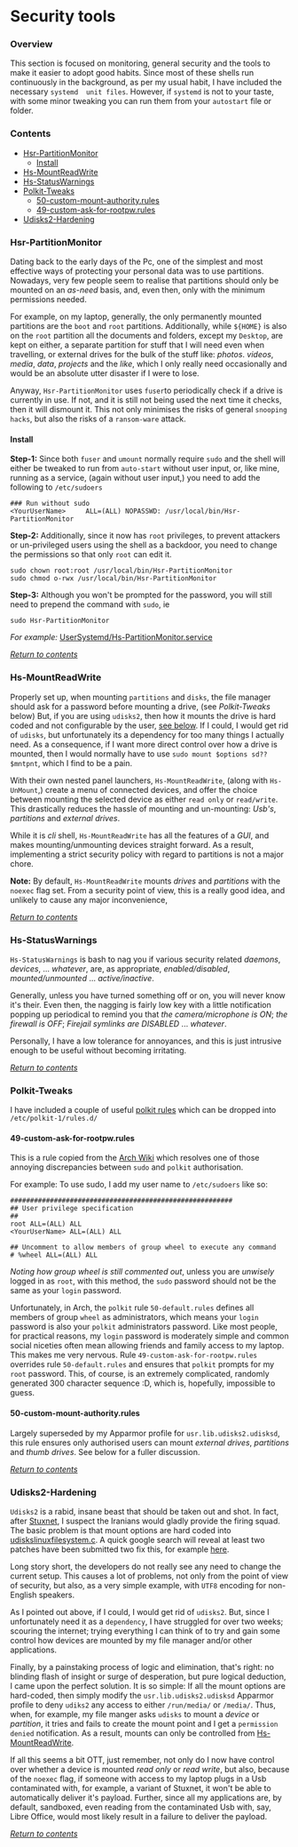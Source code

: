 # Security tools

### Overview
This section is focused on monitoring, general security and the tools to make it easier to adopt good habits. Since most of these shells run continuously in the background, as per my usual habit, I have included the necessary `systemd  unit files`. However, if `systemd` is not to your taste, with some minor tweaking you can run them from your `autostart` file or folder.

### Contents
  * [Hsr-PartitionMonitor](#hsr-partitionmonitor)
    * [Install](#install)
  * [Hs-MountReadWrite](#hs-mountreadwrite)
  * [Hs-StatusWarnings](#hs-statuswarnings)
  * [Polkit-Tweaks](#polkit-tweaks)
    * [50-custom-mount-authority.rules](#50-custom-mount-authority.rules)
    * [49-custom-ask-for-rootpw.rules](#49-custom-ask-for-rootpw.rules)
  * [Udisks2-Hardening](#udisks2-hardening)


### Hsr-PartitionMonitor
Dating back to the early days of the Pc, one of the simplest and most effective ways of protecting your personal data was to use partitions. Nowadays, very few people seem to realise that partitions should only be mounted on an *as-need* basis, and, even then, only with the minimum permissions needed.

For example, on my laptop, generally, the only permanently mounted partitions are the `boot` and `root` partitions. Additionally, while `${HOME}` is also on the `root` partition all the documents and folders, except my `Desktop`, are kept on either, a separate partition for stuff that I will need even when travelling, or external drives for the bulk of the stuff like: *photos*. *videos*, *media*, *data*, *projects* and the *like*, which I only really need occasionally and would be an absolute utter disaster if I were to lose.

Anyway, `Hsr-PartitionMonitor` uses `fuser`to periodically check if a drive is currently in use. If not, and it is still not being used the next time it checks, then it will dismount it. This not only minimises the risks of general `snooping hacks`, but also the risks of a `ransom-ware` attack.

#### Install
**Step-1:** Since both `fuser` and `umount` normally require `sudo` and the shell will either be tweaked to run from `auto-start` without user input, or, like mine, running as a service, (again without user input,) you need to add the following to `/etc/sudoers`

```
### Run without sudo
<YourUserName>     ALL=(ALL) NOPASSWD: /usr/local/bin/Hsr-PartitionMonitor
```

**Step-2:** Additionally, since it now has `root` privileges, to prevent attackers or un-privileged users using the shell as a backdoor, you need to change the permissions so that only `root` can edit it.

```
sudo chown root:root /usr/local/bin/Hsr-PartitionMonitor
sudo chmod o-rwx /usr/local/bin/Hsr-PartitionMonitor
```

**Step-3:** Although you won't be prompted for the password, you will still need to prepend the command with `sudo`, ie

```
sudo Hsr-PartitionMonitor
```
*For example:* [UserSystemd/Hs-PartitionMonitor.service](UserSystemd/Hs-PartitionMonitor.service)

[*Return to contents*](#contents)


### Hs-MountReadWrite
Properly set up, when mounting `partitions` and `disks`, the file manager should ask for a password before mounting a drive, (see *Polkit-Tweaks* below) But, if you are using `udisks2`, then how it mounts the drive is hard coded and not configurable by the user, [see below](#udisks2-hardening). If I could, I would get rid of `udisks`, but unfortunately its a dependency for too many things I actually need. As a consequence, if I want more direct control over how a drive is mounted, then I would normally have to use `sudo mount $options sd?? $mntpnt`, which I find to be a pain.

With their own nested panel launchers, `Hs-MountReadWrite`, (along with `Hs-UnMount`,) create a menu of connected devices, and offer the choice between mounting the selected device as either `read only` or `read/write`. This drastically reduces the hassle of mounting and un-mounting: *Usb's*, *partitions* and *external drives*.

While it is *cli* shell, `Hs-MountReadWrite` has all the features of a *GUI*, and makes mounting/unmounting devices straight forward. As a result, implementing a strict security policy with regard to partitions is not a major chore.

**Note:** By default, `Hs-MountReadWrite` mounts *drives* and *partitions* with the `noexec` flag set. From a security point of view, this is a really good idea, and unlikely to cause any major inconvenience,

[*Return to contents*](#contents)


### Hs-StatusWarnings
`Hs-StatusWarnings` is bash to nag you if various security related *daemons*, *devices*, ... *whatever*, are, as appropriate, *enabled/disabled*, *mounted/unmounted* ... *active/inactive*.

Generally, unless you have turned something off or on, you will never know it's their. Even then, the nagging is fairly low key with a little notification popping up periodical to remind you that *the camera/microphone is ON*; *the firewall is OFF*; *Firejail symlinks are DISABLED* ... *whatever*.

Personally, I have a low tolerance for annoyances, and this is just intrusive enough to be useful without becoming irritating.

[*Return to contents*](#contents)


### Polkit-Tweaks
I have included a couple of useful [polkit rules](EtcPolkitRules.d) which can be dropped into `/etc/polkit-1/rules.d/`

#### 49-custom-ask-for-rootpw.rules
This is a rule copied from the [Arch Wiki](https://wiki.archlinux.org/index.php/Polkit#Administrator_identities) which resolves one of those annoying discrepancies between `sudo` and `polkit` authorisation.

For example: To use sudo, I add my user name to `/etc/sudoers` like so:
```
########################################################
## User privilege specification
##
root ALL=(ALL) ALL
<YourUserName> ALL=(ALL) ALL

## Uncomment to allow members of group wheel to execute any command
# %wheel ALL=(ALL) ALL
```
*Noting how group wheel is still commented out*, unless you are *unwisely* logged in as `root`, with this method, the `sudo` password should not be the same as your `login` password.

Unfortunately, in Arch, the `polkit` rule `50-default.rules` defines all members of group `wheel` as administrators, which means your `login` password is also your `polkit` administrators password. Like most people, for practical reasons, my `login` password is moderately simple and common social niceties often mean allowing friends and family access to my laptop. This makes me very nervous. Rule `49-custom-ask-for-rootpw.rules` overrides rule `50-default.rules` and ensures that `polkit` prompts for my `root` password. This, of course, is an extremely complicated, randomly generated 300 character sequence :D, which is, hopefully, impossible to guess.

#### 50-custom-mount-authority.rules
Largely superseded by my Apparmor profile for `usr.lib.udisks2.udisksd`, this rule ensures only authorised users can mount *external drives*, *partitions* and *thumb drives*. See below for a fuller discussion.

[*Return to contents*](#contents)


### Udisks2-Hardening

`Udisks2` is a rabid, insane beast that should be taken out and shot. In fact, after [Stuxnet](https://en.wikipedia.org/wiki/Stuxnet#Operation), I suspect the Iranians would gladly provide the firing squad. The basic problem is that mount options are hard coded into [udiskslinuxfilesystem.c](https://cgit.freedesktop.org/udisks/tree/src/udiskslinuxfilesystem.c?id=aa02e5fc53efdeaf66047d2ad437ed543178965b). A quick google search will reveal at least two patches have been submitted two fix this, for example [here](http://lists.freedesktop.org/archives/devkit-devel/2015-April/001668.html).

Long story short, the developers do not really see any need to change the current setup. This causes a lot of problems, not only from the point of view of security, but also, as a very simple example, with `UTF8` encoding for non-English speakers.

As I pointed out above, if I could, I would get rid of `udisks2`. But, since I unfortunately need it as a `dependency`, I have struggled for over two weeks; scouring the internet; trying everything I can think of to try and gain some control how devices are mounted by my file manager and/or other applications.

Finally, by a painstaking process of logic and elimination, that's right: no blinding flash of insight or surge of desperation, but pure logical deduction, I came upon the perfect solution. It is so simple: If all the mount options are hard-coded, then simply modify the `usr.lib.udisks2.udisksd` Apparmor profile to deny `udiks2` any access to either `/run/media/` or `/media/`. Thus, when, for example, my file manger asks `udisks` to mount a *device* or *partition*, it tries and fails to create the mount point and I get a `permission denied` notification. As a result, mounts can only be controlled from [Hs-MountReadWrite](#hs-mountreadwrite).

If all this seems a bit OTT, just remember, not only do I now have control over whether a device is mounted *read only* or *read write*, but also, because of the `noexec` flag, if someone with access to my laptop plugs in a Usb contaminated with, for example, a variant of Stuxnet, it won't be able to automatically deliver it's payload. Further, since all my applications are, by default, sandboxed, even reading from the contaminated Usb with, say, Libre Office, would most likely result in a failure to deliver the payload.

[*Return to contents*](#contents)

